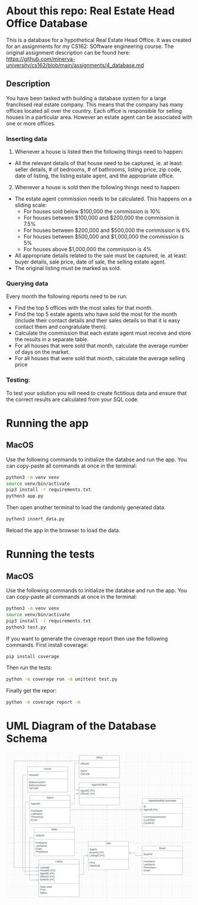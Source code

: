 # About this repo: Real Estate Head Office Database

This is a database for a hypothetical Real Estate Head Office. It was created for an assignments for my CS162: SOftware engineering course. The original assignment description can be found here: https://github.com/minerva-university/cs162/blob/main/assignments/4_database.md

## Description

You have been tasked with building a database system for a large franchised real
estate company. This means that the company has many offices located all over
the country. Each office is responsible for selling houses in a particular area.
However an estate agent can be associated with one or more offices.

### Inserting data
1. Whenever a house is listed then the following things need to happen:
 -  All the relevant details of that house need to be captured, ie. at least: seller details, # of bedrooms, # of bathrooms, listing price, zip code, date of listing, the listing estate agent, and the appropriate office.
2. Whenever a house is sold then the following things need to happen:
 - The estate agent commission needs to be calculated. This happens on a sliding scale:
   - For houses sold below $100,000 the commission is 10%
   - For houses between $100,000 and $200,000 the commission is 7.5%
   - For houses between $200,000 and $500,000 the commission is 6%
   - For houses between $500,000 and $1,000,000 the commission is 5%
   - For houses above $1,000,000 the commission is 4%
 - All appropriate details related to the sale must be captured, ie. at least: buyer details, sale price, date of sale, the selling estate agent.
 - The original listing must be marked as sold.

### Querying data
Every month the following reports need to be run:
 - Find the top 5 offices with the most sales for that month.
 - Find the top 5 estate agents who have sold the most for the month (include their contact details and their sales details so that it is easy contact them and congratulate them).
 - Calculate the commission that each estate agent must receive and store the results in a separate table. 
 - For all houses that were sold that month, calculate the average number of days on the market.
 - For all houses that were sold that month, calculate the average selling price

### Testing:
To test your solution you will need to create fictitious data and ensure that the correct results are calculated from your SQL code.


# Running the app

## MacOS

Use the following commands to initialize the databse and run the app. You can copy-paste all commands at once in the terminal:

```bash
python3 -m venv venv
source venv/bin/activate
pip3 install -r requirements.txt
python3 app.py
```
Then open another terminal to load the randomly generated data.
```bash
python3 insert_data.py
```

Reload the app in the browser to load the data. 

# Running the tests

## MacOS

Use the following commands to initialize the databse and run the app. You can copy-paste all commands at once in the terminal:

```bash
python3 -m venv venv
source venv/bin/activate
pip3 install -r requirements.txt
python3 test.py
```


If you want to generate the coverage report then use the following commands.
First install coverage:
```bash
pip install coverage
```
Then run the tests:
```bash
python -m coverage run -m unittest test.py
```

Finally get the repor:
```bash
python -m coverage report -m
```

# UML Diagram of the Database Schema
![UML](uml.png "UML Diagram")